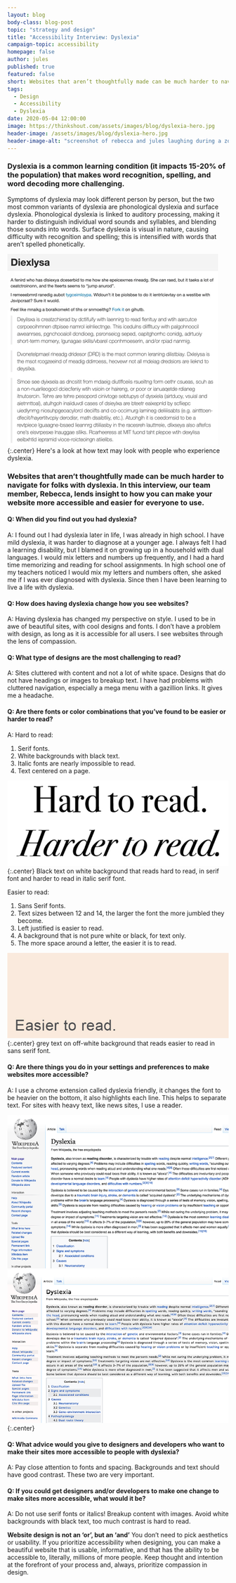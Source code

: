 ```yaml
---
layout: blog
body-class: blog-post
topic: "strategy and design"
title: "Accessibility Interview: Dyslexia"
campaign-topic: accessibility
homepage: false
author: jules
published: true
featured: false
short: Websites that aren’t thoughtfully made can be much harder to navigate for folks with dyslexia.
tags:
  - Design
  - Accessibility
  - Dyslexia
date: 2020-05-04 12:00:00
image: https://thinkshout.com/assets/images/blog/dyslexia-hero.jpg
header-image: /assets/images/blog/dyslexia-hero.jpg
header-image-alt: "screenshot of rebecca and jules laughing during a zoom interview"
---
```


### Dyslexia is a common learning condition (it impacts 15-20% of the population) that makes word recognition, spelling, and word decoding more challenging.
Symptoms of dyslexia may look different person by person, but the two most common variants of dyslexia are phonological dyslexia and surface dyslexia. Phonological dyslexia is linked to auditory processing, making it harder to distinguish individual word sounds and syllables, and blending those sounds into words. Surface dyslexia is visual in nature, causing difficulty with recognition and spelling; this is intensified with words that aren’t spelled phonetically. 


![gif of how text may look with dyslexia](/assets/images/blog/dyslexia.gif)
{:.center}
<span class="caption"><i class="fa fa-caret-up"></i>Here's a look at how text may look with people who experience dyslexia.</span>

### Websites that aren’t thoughtfully made can be much harder to navigate for folks with dyslexia. In this interview, our team member, Rebecca, lends insight to how you can make your website more accessible and easier for everyone to use.

#### Q: When did you find out you had dyslexia?
A:  I found out I had dyslexia later in life, I was already in high school. I have mild dyslexia, it was harder to diagnose at a younger age. I always felt I had a learning disability, but I blamed it on growing up in a household with dual languages. I would mix letters and numbers up frequently, and I had a hard time memorizing and reading for school assignments. In high school one of my teachers noticed I would mix my letters and numbers often, she asked me if I was ever diagnosed with dyslexia. Since then I have been learning to live a life with dyslexia. 

#### Q: How does having dyslexia change how you see websites?
A: Having dyslexia has changed my perspective on style. I used to be in awe of beautiful sites, with cool designs and fonts. I don’t have a problem with design, as long as it is accessible for all users. I see websites through the lens of compassion. 

#### Q: What type of designs are the most challenging to read?
A: Sites cluttered with content and not a lot of white space. Designs that do not have headings or images to breakup text. I have had problems with cluttered navigation, especially a mega menu with a gazillion links. It gives me a headache. 

#### Q: Are there fonts or color combinations that you’ve found to be easier or harder to read?
A: Hard to read:
1. Serif fonts. 
2. White backgrounds with black text.
3. Italic fonts are nearly impossible to read.
4. Text centered on a page.

![Hard to read text](/assets/images/blog/dyslexia-01.jpg)
{:.center}
<span class="caption"><i class="fa fa-caret-up"></i>Black text on white background that reads hard to read, in serif font and harder to read in italic serif font.</span>

Easier to read:
1. Sans Serif fonts.
2. Text sizes between 12 and 14, the larger the font the more jumbled they become.
3. Left justified is easier to read.
4. A background that is not pure white or black, for text only. 
5. The more space around a letter, the easier it is to read.

![Easier to read text](/assets/images/blog/dyslexia-02.jpg)
{:.center}
<span class="caption"><i class="fa fa-caret-up"></i>grey text on off-white background that reads easier to read in sans serif font.</span>

#### Q: Are there things you do in your settings and preferences to make websites more accessible?
A: I use a chrome extension called dyslexia friendly, it changes the font to be heavier on the bottom, it also highlights each line. This helps to separate text. For sites with heavy text, like news sites, I use a reader. 

![wikipedia page without dyslexia plug in](/assets/images/blog/dyslexia-05.jpg) ![wikipedia page without dyslexia plug in](/assets/images/blog/dyslexia-04.jpg)
{:.center}

#### Q: What advice would you give to designers and developers who want to make their sites more accessible to people with dyslexia?
A: Pay close attention to fonts and spacing. Backgrounds and text should have good contrast. These two are very important. 

#### Q: If you could get designers and/or developers to make one change to make sites more accessible, what would it be?
A: Do not use serif fonts or italics! Breakup content with images. Avoid white backgrounds with black text, too much contrast is hard to read. 

**Website design is not an ‘or’, but an ‘and’** You don’t need to pick aesthetics or usability. If you prioritize accessibility when designing, you can make a beautiful website that is usable, informative, and that has the ability to be accessible to, literally, millions of more people. Keep thought and intention at the forefront of your process and, always, prioritize compassion in design.
